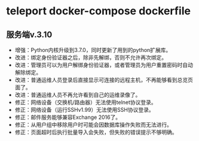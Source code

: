 # teleport docker-compose dockerfile

## 服务端v.3.10

- 增强：Python内核升级到3.7.0，同时更新了用到的python扩展库。
- 改进：绑定身份验证器之后，除非先解绑，否则不允许再次绑定。
- 改进：管理员可以为用户解绑身份验证器，或者管理员为用户重置密码时自动解除绑定。
- 改进：普通运维人员登录后直接显示可连接的远程主机，不再能够看到总览页面了。
- 改进：普通运维人员不再允许看到自己的运维录像了。
- 修正：网络设备（交换机/路由器）无法使用telnet协议登录。
- 修正：网络设备（运行SSHv1.99）无法使用SSH协议登录。
- 修正：邮件服务能够兼容Exchange 2016了。
- 修正：从用户组中移除用户时可能会因数据库操作失败而无法进行。
- 修正：页面超时后执行批量导入会失败，但失败的错误提示不够明确。